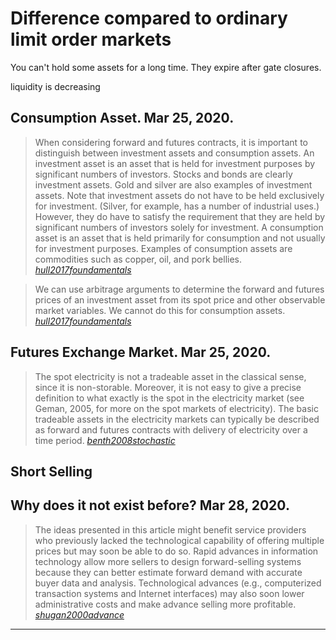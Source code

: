
# Difference compared to ordinary limit order markets

You can't hold some assets for a long time. They expire after gate closures.






liquidity is decreasing

## Consumption Asset. Mar 25, 2020.

> When considering forward and futures contracts, it is important to distinguish between investment assets and consumption assets. An investment asset is an asset that is held for investment purposes by significant numbers of investors. Stocks and bonds are clearly investment assets. Gold and silver are also examples of investment assets. Note that investment assets do not have to be held exclusively for investment. (Silver, for example, has a number of industrial uses.) However, they do have to satisfy the requirement that they are held by significant numbers of investors solely for investment. A consumption asset is an asset that is held primarily for consumption and not usually for investment purposes. Examples of consumption assets are commodities such as copper, oil, and pork bellies. [_hull2017foundamentals_]

> We can use arbitrage arguments to determine the forward and futures prices of an investment asset from its spot price and other observable market variables. We cannot do this for consumption assets. [_hull2017foundamentals_]

## Futures Exchange Market. Mar 25, 2020.

> The spot electricity is not a tradeable asset in the classical sense, since it is non-storable. Moreover, it is not easy to give a precise definition to what exactly is the spot in the electricity market (see Geman, 2005, for more on the spot markets of electricity). The basic tradeable assets in the electricity markets can typically be described as forward and futures contracts with delivery of electricity over a time period. [_benth2008stochastic_]

## Short Selling


## Why does it not exist before? Mar 28, 2020.

> The ideas presented in this article might benefit service providers who previously lacked the technological capability of offering multiple prices but may soon be able to do so. Rapid advances in information technology allow more sellers to design forward-selling systems because they can better estimate forward demand with accurate buyer data and analysis. Technological advances (e.g., computerized transaction systems and Internet interfaces) may also soon lower administrative costs and make advance selling more profitable. [_shugan2000advance_]

---

[_hull2017foundamentals_]: https://github.com/edxu96/symposium/tree/master/src/market
[_benth2008stochastic_]: https://github.com/edxu96/symposium/tree/master/src/market
[_shugan2000advance_]: https://github.com/edxu96/symposium/tree/master/src/Man
